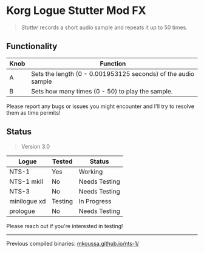 # Korg Logue Stutter Mod FX

>*Stutter* records a short audio sample and repeats it up to 50 times. 

## Functionality

|Knob|Function|
|-|-|
|A|Sets the length (0 - 0.001953125 seconds) of the audio sample|
|B|Sets how many times (0 - 50) to play the sample.|

Please report any bugs or issues you might encounter and I'll try to resolve them as time permits!

## Status

> Version 3.0

|Logue|Tested|Status|
|-|-|-|
|NTS-1|Yes|Working|
|NTS-1 mkII|No|Needs Testing|
|NTS-3|No|Needs Testing|
|minilogue xd|Testing|In Progress|
|prologue|No|Needs Testing|

Please reach out if you're interested in testing!

---

Previous compiled binaries: [mkoussa.github.io/nts-1/](https://mkoussa.github.io/nts-1/)
